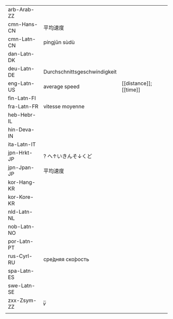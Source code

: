| | | |
|-|-|-|
| arb-Arab-ZZ |  |  |
| cmn-Hans-CN | 平均速度 |  |
| cmn-Latn-CN | píngjūn sùdù |  |
| dan-Latn-DK |  |  |
| deu-Latn-DE | Durchschnittsgeschwindigkeit |  |
| eng-Latn-US | average speed | [[distance]]; [[time]] |
| fin-Latn-FI |  |  |
| fra-Latn-FR | vitesse moyenne |  |
| heb-Hebr-IL |  |  |
| hin-Deva-IN |  |  |
| ita-Latn-IT |  |  |
| jpn-Hrkt-JP | ? へ↑いきんそ↓くど |  |
| jpn-Jpan-JP | 平均速度 |  |
| kor-Hang-KR |  |  |
| kor-Kore-KR |  |  |
| nld-Latn-NL |  |  |
| nob-Latn-NO |  |  |
| por-Latn-PT |  |  |
| rus-Cyrl-RU | сре́дняя ско́рость |  |
| spa-Latn-ES |  |  |
| swe-Latn-SE |  |  |
| zxx-Zsym-ZZ | 𝑣̅ |
|  |  |  |
